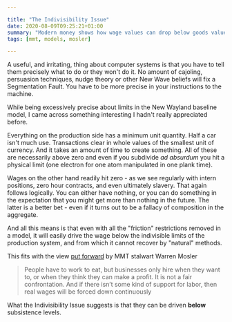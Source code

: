 ```yaml
---

title: "The Indivisibility Issue"
date: 2020-08-09T09:25:21+01:00
summary: "Modern money shows how wage values can drop below goods values"
tags: [mmt, models, mosler]

---
```


A useful, and irritating, thing about computer systems is that you have to tell them precisely what to do or they won't do it. No amount of cajoling, persuasion techniques, nudge theory or other New Wave beliefs will fix a Segmentation Fault. You have to be more precise in your instructions to the machine.

While being excessively precise about limits in the New Wayland baseline model, I came across something interesting I hadn't really appreciated before.

Everything on the production side has a minimum unit quantity. Half a car isn't much use. Transactions clear in whole values of the smallest unit of currency. And it takes an amount of time to create something. All of these are necessarily above zero and even if you subdivide *ad absurdum* you hit a physical limit (one electron for one atom manipulated in one plank time).

Wages on the other hand readily hit zero - as we see regularly with intern positions, zero hour contracts, and even ultimately slavery. That again follows logically. You can either have nothing, or you can do something in the expectation that you might get more than nothing in the future. The latter is a better bet - even if it turns out to be a fallacy of composition in the aggregate. 

And all this means is that even with all the "friction" restrictions removed in a model, it will easily drive the wage below the indivisible limits of the production system, and from which it cannot recover by "natural" methods. 

This fits with the view [put forward](http://neweconomicperspectives.org/2014/01/beyond-euro-left-crisis-alternative.html) by MMT stalwart Warren Mosler 

> People have to work to eat, but businesses only hire when they want to, or when they think they can make a profit. It is not a fair confrontation. And if there isn’t some kind of support for labor, then real wages will be forced down continuously

What the Indivisibility Issue suggests is that they can be driven **below** subsistence levels. 
